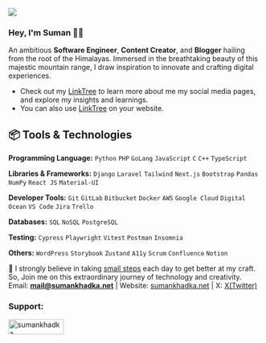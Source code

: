  ![](https://hit.yhype.me/github/profile?user_id=31429164) 

### Hey, I'm Suman 👋🏽  
 An ambitious **Software Engineer**, **Content Creator**, and **Blogger** hailing from the root of the Himalayas. Immersed in the breathtaking beauty of this majestic mountain range, I draw inspiration to innovate and crafting digital experiences. 
 
 - Check out my [LinkTree](https://sumankhadka.net/links) to learn more about me my social media pages, and explore my insights and learnings.
  - You can also use [LinkTree](https://github.com/SumanKhdka/Bio-Links) on your website.

## 📦 Tools & Technologies

**Programming Language:** `Python` `PHP` `GoLang` `JavaScript` `C` `C++` `TypeScript`

**Libraries & Frameworks:** `Django` `Laravel` `Tailwind` `Next.js` `Bootstrap` `Pandas` `NumPy` `React JS` `Material-UI` 

**Developer Tools:** `Git` `GitLab` `Bitbucket` `Docker` `AWS` `Google Cloud` `Digital Ocean` `VS Code` `Jira` `Trello`

**Databases:** `SQL` `NoSQL` `PostgreSQL`


**Testing:** `Cypress` `Playwright` `Vitest` `Postman` `Insomnia`

**Others:** `WordPress` `Storybook` `Zustand` `A11y` `Scrum` `Confluence` `Notion`

🌱 I strongly believe in taking [small steps](https://github.com/sumankhdka/learning) each day to get better at my craft. 
So, Join me on this extraordinary journey of technology and creativity.<br>
Email: **mail@sumankhadka.net** | Website: [sumankhadka.net](https://www.sumankhadka.net) |  X: [X(Twitter)](https://www.twitter.com/sumankhdka)<br>
<h3 align="left">Support:</h3>
<span><a href="https://www.buymeacoffee.com/sumankhadka"> <img align="left" src="https://cdn.buymeacoffee.com/buttons/v2/default-yellow.png" height="30" width="110" alt="sumankhadka" /></a></span>
